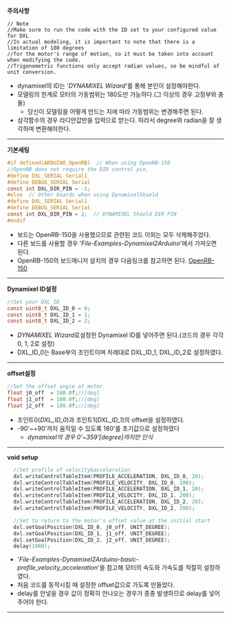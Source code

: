 **주의사항**
```
// Note
//Make sure to run the code with the ID set to your configured value for DXL
//In actual modeling, it is important to note that there is a limitation of 180 degrees
//for the motor's range of motion, so it must be taken into account when modifying the code.
//Trigonometric functions only accept radian values, so be mindful of unit conversion.
```
- dynamixel의 ID는 '*DYNAMIXEL Wizard*'를 통해 본인이 설정해야한다.
- 모델링의 한계로 모터의 가동범위는 180도만 가능하다.(그 이상의 경우 고정부와 충돌)
  - 당신이 모델링을 어떻게 만드는 지에 따라 가동범위는 변경해주면 된다.
- 삼각함수의 경우 라디안값만을 입력으로 받는다. 따라서 degree와 radian을 잘 생각하며 변환해야한다.

---
**기본세팅**
```c
#if defined(ARDUINO_OpenRB)  // When using OpenRB-150
//OpenRB does not require the DIR control pin.
#define DXL_SERIAL Serial1
#define DEBUG_SERIAL Serial
const int DXL_DIR_PIN = -1;
#else  // Other boards when using DynamixelShield
#define DXL_SERIAL Serial1
#define DEBUG_SERIAL Serial
const int DXL_DIR_PIN = 2;  // DYNAMIXEL Shield DIR PIN
#endif
```
- 보드는 OpenRB-150을 사용했으므로 관련된 코드 이외는 모두 삭제해주었다.
- 다른 보드를 사용할 경우 '*File-Examples-Dynamixel2Arduino*'에서 가져오면 된다.
- OpenRB-150의 보드매니저 설치의 경우 다음링크를 참고하면 된다.
[OpenRB-150](https://emanual.robotis.com/docs/kr/parts/controller/openrb-150/#%EC%95%84%EB%91%90%EC%9D%B4%EB%85%B8-ide-%EC%84%A4%EC%B9%98)
---
**Dynamixel ID설정**
```c
//Set your DXL_ID
const uint8_t DXL_ID_0 = 0;
const uint8_t DXL_ID_1 = 1;
const uint8_t DXL_ID_2 = 2;
```
- *DYNAMIXEL Wizard*로설정한 Dynamixel ID를 넣어주면 된다.(코드의 경우 각각 0, 1, 2로 설정)
- DXL_ID_0는 Base부의 조인트이며 차례대로 DXL_ID_1, DXL_ID_2로 설정하였다.
---
**offset설정**
```c
//Set the offset angle of motor.
float j0_off  = 180.0f;//[deg]
float j1_off  = 180.0f;//[deg]
float j2_off  = 180.0f;//[deg]
```
- 조인트0(*DXL_ID_0*)과 조인트1(*DXL_ID_1*)의 offset을 설정하였다.
- -90'~+90'까지 움직일 수 있도록 180'를 초기값으로 설정하였다
  - *dynamixel의 경우 0'~359'[degree]까지만 인식*
---
**void setup**
```c
  //Set profile of velocity&acceleration
  dxl.writeControlTableItem(PROFILE_ACCELERATION, DXL_ID_0, 20);
  dxl.writeControlTableItem(PROFILE_VELOCITY, DXL_ID_0, 200);
  dxl.writeControlTableItem(PROFILE_ACCELERATION, DXL_ID_1, 20);
  dxl.writeControlTableItem(PROFILE_VELOCITY, DXL_ID_1, 200);
  dxl.writeControlTableItem(PROFILE_ACCELERATION, DXL_ID_2, 20);
  dxl.writeControlTableItem(PROFILE_VELOCITY, DXL_ID_2, 200);

  //Set to return to the motor's offset value at the initial start
  dxl.setGoalPosition(DXL_ID_0, j0_off, UNIT_DEGREE);
  dxl.setGoalPosition(DXL_ID_1, j1_off, UNIT_DEGREE);
  dxl.setGoalPosition(DXL_ID_2, j2_off, UNIT_DEGREE);
  delay(1000);
```
- '*File-Examples-Dynamixel2Arduino-basic-profile_velocity_acceleration*'을 참고해 모터의 속도와 가속도를 적절히 설정하였다.
- 처음 코드를 동작시킬 때 설정한 offset값으로 가도록 만들었다.
- delay를 안넣을 경우 값이 정확히 안나오는 경우가 종종 발생하므로 delay를 넣어주어야 한다.
---
